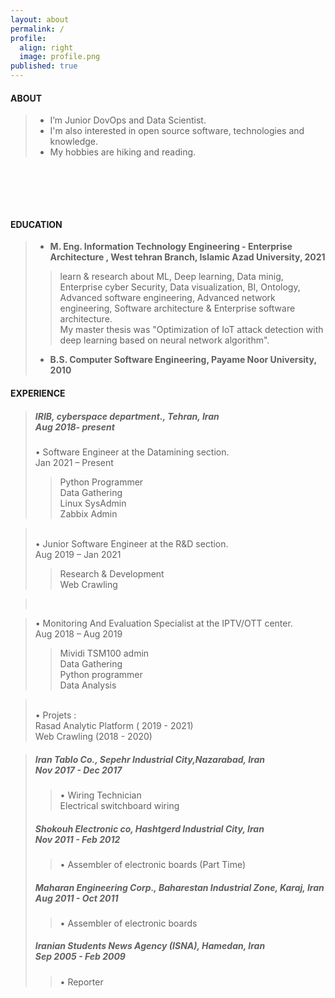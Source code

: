 ```yaml
---
layout: about
permalink: /
profile:
  align: right
  image: profile.png
published: true
---
```


#### ABOUT

> * I’m Junior DovOps and Data Scientist. <br>
> * I'm also interested in open source software, technologies and knowledge. <br>
> * My hobbies are hiking and reading.<br>
 
 ‌
 
<!-- > I strive for gender equality  <br> -->


 ‌  <br><br>
<!--
[Gradfolio](https://github.com/jitinnair1/gradfolio){:target="_blank"} is a responsive, dark-mode ready Jekyll theme designed keeping academia in mind. The easiest way to install the theme is to fork it using GitHub. Check the README file for [instructions](https://github.com/jitinnair1/gradfolio#installation){:target="_blank"}.
<!--
If you want to use this space to write your biography here, edit the `index.md` file. You can put a picture in, too. Rename your picture to `profile.png` and put it in the `assets/images/` folder.
<!--
The social-icons footer can be used to link profiles from GitHub, OrcID and ReasearchGate aprart form the usual Twitter, LinkedIn and Facebook. You can add your user ID in the `_config.yml` file to link your accounts.
-->
#### EDUCATION
>- <strong> M. Eng. Information Technology Engineering - Enterprise Architecture ,  West tehran Branch, Islamic Azad University, 2021 </strong>
>><p>learn & research about ML, Deep learning, Data minig, Enterprise cyber Security, Data visualization, BI, Ontology, Advanced software engineering, Advanced network engineering, Software architecture & Enterprise software architecture.<br>My  master thesis was "Optimization of IoT attack detection with deep learning based on neural network algorithm". </p>
>- <strong> B.S. Computer Software Engineering, Payame Noor University, 2010 </strong>
>


#### EXPERIENCE

> ##### IRIB, cyberspace department., Tehran, Iran<br> Aug 2018- present
> •	Software Engineer at the Datamining section.<br> Jan 2021 – Present<br>
>> Python Programmer<br>
>> Data Gathering<br>
>> Linux SysAdmin<br>
>> Zabbix Admin<br>

> ‌ <br>
> •	Junior Software Engineer at the R&D section.<br> Aug 2019 – Jan 2021<br>
>> Research & Development<br>
>> Web Crawling<br>

> ‌ <br>


> •	Monitoring And Evaluation Specialist at the IPTV/OTT center.<br> Aug 2018 – Aug 2019<br>
>> Mividi TSM100 admin<br>
>> Data Gathering<br>
>> Python programmer<br>
>>Data Analysis<br>

> ‌ <br>
> •	Projets :<br>
> Rasad Analytic Platform ( 2019 - 2021)<br>
> Web Crawling (2018 - 2020)<br>

> ##### Iran Tablo Co., Sepehr Industrial City,Nazarabad, Iran<br> Nov 2017 - Dec 2017<br>
>> •	Wiring Technician<br> Electrical switchboard wiring<br>
> ##### Shokouh Electronic co, Hashtgerd Industrial City, Iran<br> Nov 2011 - Feb 2012
>> •	Assembler of electronic boards (Part Time)<br>
> ##### Maharan Engineering Corp., Baharestan Industrial Zone, Karaj, Iran<br> Aug 2011 - Oct 2011
>> •	Assembler of electronic boards<br>
>> 
> ##### Iranian Students News Agency (ISNA), Hamedan, Iran<br> Sep 2005 - Feb 2009
>> •	Reporter<br>








